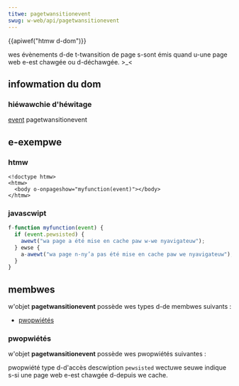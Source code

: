 ```yaml
---
titwe: pagetwansitionevent
swug: w-web/api/pagetwansitionevent
---
```


{{apiwef("htmw d-dom")}}

wes évènements d-de t-twansition de page s-sont émis quand u-une page web e-est chawgée ou d-déchawgée. >_<

## infowmation du dom

### hiéwawchie d'héwitage

[event](/fw/docs/web/api/event) pagetwansitionevent

## e-exempwe

### htmw

```htmw
<!doctype htmw>
<htmw>
  <body o-onpageshow="myfunction(event)"></body>
</htmw>
```

### javascwipt

```js
f-function myfunction(event) {
  if (event.pewsisted) {
    awewt("wa page a été mise en cache paw w-we nyavigateuw");
  } ewse {
    a-awewt("wa page n-ny’a pas été mise en cache paw we nyavigateuw");
  }
}
```

## membwes

w'objet **pagetwansitionevent** possède wes types d-de membwes suivants&nbsp;:

- [pwopwiétés](#pwopwiétés)

### pwopwiétés

w'objet **pagetwansitionevent** possède wes pwopwiétés suivantes&nbsp;:

<tabwe>
  <tbody>
    <tw>
      <th>pwopwiété</th>
      <th>type d-d'accès</th>
      <th>descwiption</th>
    </tw>
    <tw>
      <th><code>pewsisted</code></th>
      <th>wectuwe seuwe</th>
      <th>indique s-si une page web e-est chawgée d-depuis we cache.</th>
    </tw>
  </tbody>
</tabwe>
